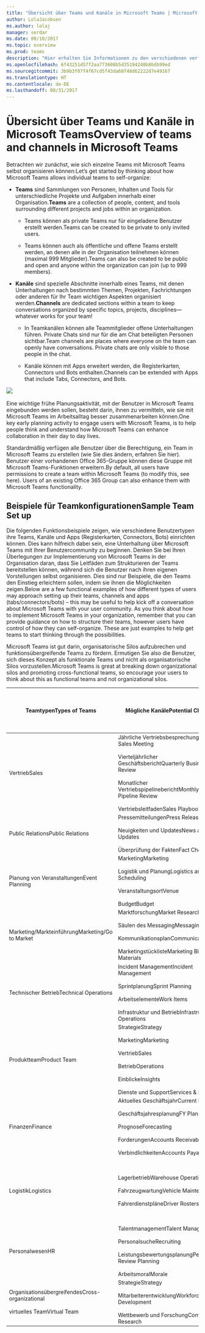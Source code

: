 ```yaml
---
title: "Übersicht über Teams und Kanäle in Microsoft Teams | Microsoft-Support"
author: LolaJacobsen
ms.author: lolaj
manager: serdar
ms.date: 08/10/2017
ms.topic: overview
ms.prod: teams
description: "Hier erhalten Sie Informationen zu den verschiedenen verfügbaren Teams, Kanälen und Apps für die verschiedensten Anforderungen wie zum Beispiel Finanzen, Planung von Veranstaltungen, Vertrieb und vieles mehr."
ms.openlocfilehash: 6f43251d57f2aa773608b5d35194240b8bdb99ed
ms.sourcegitcommit: 3b9b3f07f4f67cd5f43da68f48d62222d7e49167
ms.translationtype: HT
ms.contentlocale: de-DE
ms.lasthandoff: 08/31/2017
---
```

<a name="overview-of-teams-and-channels-in-microsoft-teams"></a><span data-ttu-id="7fd82-103">Übersicht über Teams und Kanäle in Microsoft Teams</span><span class="sxs-lookup"><span data-stu-id="7fd82-103">Overview of teams and channels in Microsoft Teams</span></span>
=================================================

<span data-ttu-id="7fd82-104">Betrachten wir zunächst, wie sich einzelne Teams mit Microsoft Teams selbst organisieren können:</span><span class="sxs-lookup"><span data-stu-id="7fd82-104">Let’s get started by thinking about how Microsoft Teams allows individual teams to self-organize:</span></span>

-   <span data-ttu-id="7fd82-105">**Teams** sind Sammlungen von Personen, Inhalten und Tools für unterschiedliche Projekte und Aufgaben innerhalb einer Organisation.</span><span class="sxs-lookup"><span data-stu-id="7fd82-105">**Teams** are a collection of people, content, and tools surrounding different projects and jobs within an organization.</span></span>

    -   <span data-ttu-id="7fd82-106">Teams können als private Teams nur für eingeladene Benutzer erstellt werden.</span><span class="sxs-lookup"><span data-stu-id="7fd82-106">Teams can be created to be private to only invited users.</span></span>

    -   <span data-ttu-id="7fd82-107">Teams können auch als öffentliche und offene Teams erstellt werden, an denen alle in der Organisation teilnehmen können (maximal 999 Mitglieder).</span><span class="sxs-lookup"><span data-stu-id="7fd82-107">Teams can also be created to be public and open and anyone within the organization can join (up to 999 members).</span></span>

-   <span data-ttu-id="7fd82-108">**Kanäle** sind spezielle Abschnitte innerhalb eines Teams, mit denen Unterhaltungen nach bestimmten Themen, Projekten, Fachrichtungen oder anderen für Ihr Team wichtigen Aspekten organisiert werden.</span><span class="sxs-lookup"><span data-stu-id="7fd82-108">**Channels** are dedicated sections within a team to keep conversations organized by specific topics, projects, disciplines—whatever works for your team!</span></span>

    -   <span data-ttu-id="7fd82-p101">In Teamkanälen können alle Teammitglieder offene Unterhaltungen führen. Private Chats sind nur für die am Chat beteiligten Personen sichtbar.</span><span class="sxs-lookup"><span data-stu-id="7fd82-p101">Team channels are places where everyone on the team can openly have conversations. Private chats are only visible to those people in the chat.</span></span>

    -   <span data-ttu-id="7fd82-111">Kanäle können mit Apps erweitert werden, die Registerkarten, Connectors und Bots enthalten.</span><span class="sxs-lookup"><span data-stu-id="7fd82-111">Channels can be extended with Apps that include Tabs, Connectors, and Bots.</span></span>

![](media/Overview_of_teams_and_channels_in_Microsoft_Teams_image1.png)

<span data-ttu-id="7fd82-112">Eine wichtige frühe Planungsaktivität, mit der Benutzer in Microsoft Teams eingebunden werden sollen, besteht darin, ihnen zu vermitteln, wie sie mit Microsoft Teams im Arbeitsalltag besser zusammenarbeiten können.</span><span class="sxs-lookup"><span data-stu-id="7fd82-112">One key early planning activity to engage users with Microsoft Teams, is to help people think and understand how Microsoft Teams can enhance collaboration in their day to day lives.</span></span>

<span data-ttu-id="7fd82-p102">Standardmäßig verfügen alle Benutzer über die Berechtigung, ein Team in Microsoft Teams zu erstellen (wie Sie dies ändern, erfahren Sie hier). Benutzer einer vorhandenen Office 365-Gruppe können diese Gruppe mit Microsoft Teams-Funktionen erweitern.</span><span class="sxs-lookup"><span data-stu-id="7fd82-p102">By default, all users have permissions to create a team within Microsoft Teams (to modify this, see here). Users of an existing Office 365 Group can also enhance them with Microsoft Teams functionality.</span></span>

<a name="sample-team-set-up"></a><span data-ttu-id="7fd82-115">Beispiele für Teamkonfigurationen</span><span class="sxs-lookup"><span data-stu-id="7fd82-115">Sample Team Set up</span></span>
------------------

<span data-ttu-id="7fd82-p103">Die folgenden Funktionsbeispiele zeigen, wie verschiedene Benutzertypen ihre Teams, Kanäle und Apps (Registerkarten, Connectors, Bots) einrichten können. Dies kann hilfreich dabei sein, eine Unterhaltung über Microsoft Teams mit Ihrer Benutzercommunity zu beginnen. Denken Sie bei Ihren Überlegungen zur Implementierung von Microsoft Teams in der Organisation daran, dass Sie Leitfäden zum Strukturieren der Teams bereitstellen können, während sich die Benutzer nach ihren eigenen Vorstellungen selbst organisieren. Dies sind nur Beispiele, die den Teams den Einstieg erleichtern sollen, indem sie ihnen die Möglichkeiten zeigen.</span><span class="sxs-lookup"><span data-stu-id="7fd82-p103">Below are a few functional examples of how different types of users may approach setting up their teams, channels and apps (tabs/connectors/bots) – this may be useful to help kick off a conversation about Microsoft Teams with your user community. As you think about how to implement Microsoft Teams in your organization, remember that you can provide guidance on how to structure their teams, however users have control of how they can self-organize. These are just examples to help get teams to start thinking through the possibilities.</span></span>

<span data-ttu-id="7fd82-119">Microsoft Teams ist gut darin, organisatorische Silos aufzubrechen und funktionsübergreifende Teams zu fördern. Ermutigen Sie also die Benutzer, sich dieses Konzept als funktionale Teams und nicht als organisatorische Silos vorzustellen.</span><span class="sxs-lookup"><span data-stu-id="7fd82-119">Microsoft Teams is great at breaking down organizational silos and promoting cross-functional teams, so encourage your users to think about this as functional teams and not organizational silos.</span></span>


|<span data-ttu-id="7fd82-120">Teamtypen</span><span class="sxs-lookup"><span data-stu-id="7fd82-120">Types of Teams</span></span>  |<span data-ttu-id="7fd82-121">Mögliche Kanäle</span><span class="sxs-lookup"><span data-stu-id="7fd82-121">Potential Channels</span></span>  |<span data-ttu-id="7fd82-122">Apps (Registerkarten![](media/Overview_of_teams_and_channels_in_Microsoft_Teams_image2.png)/Connectors![](media/Overview_of_teams_and_channels_in_Microsoft_Teams_image3.png)/Bots![](media/Overview_of_teams_and_channels_in_Microsoft_Teams_image4.png))</span><span class="sxs-lookup"><span data-stu-id="7fd82-122">Apps (Tabs ![](media/Overview_of_teams_and_channels_in_Microsoft_Teams_image2.png)/Connectors ![](media/Overview_of_teams_and_channels_in_Microsoft_Teams_image3.png)/Bots ![](media/Overview_of_teams_and_channels_in_Microsoft_Teams_image4.png))</span></span>  |
|---------|---------|---------|
|<span data-ttu-id="7fd82-123">Vertrieb</span><span class="sxs-lookup"><span data-stu-id="7fd82-123">Sales</span></span>     |<span data-ttu-id="7fd82-124">Jährliche Vertriebsbesprechung</span><span class="sxs-lookup"><span data-stu-id="7fd82-124">Annual Sales Meeting</span></span><br></br> <span data-ttu-id="7fd82-125">Vierteljährlicher Geschäftsbericht</span><span class="sxs-lookup"><span data-stu-id="7fd82-125">Quarterly Business Review</span></span><br></br> <span data-ttu-id="7fd82-126">Monatlicher Vertriebspipelinebericht</span><span class="sxs-lookup"><span data-stu-id="7fd82-126">Monthly Sales Pipeline Review</span></span><br></br> <span data-ttu-id="7fd82-127">Vertriebsleitfaden</span><span class="sxs-lookup"><span data-stu-id="7fd82-127">Sales Playbook</span></span> |<span data-ttu-id="7fd82-128">Power BI</span><span class="sxs-lookup"><span data-stu-id="7fd82-128">Power BI</span></span><br></br><span data-ttu-id="7fd82-129">Trello</span><span class="sxs-lookup"><span data-stu-id="7fd82-129">Trello</span></span><br></br><span data-ttu-id="7fd82-130">CRM</span><span class="sxs-lookup"><span data-stu-id="7fd82-130">CRM</span></span><br></br><span data-ttu-id="7fd82-131">Zusammenfassungsbot</span><span class="sxs-lookup"><span data-stu-id="7fd82-131">Summarize Bot</span></span>         |
|<span data-ttu-id="7fd82-132">Public Relations</span><span class="sxs-lookup"><span data-stu-id="7fd82-132">Public Relations</span></span>     |<span data-ttu-id="7fd82-133">Pressemitteilungen</span><span class="sxs-lookup"><span data-stu-id="7fd82-133">Press Releases</span></span><br></br><span data-ttu-id="7fd82-134">Neuigkeiten und Updates</span><span class="sxs-lookup"><span data-stu-id="7fd82-134">News and Updates</span></span><br></br><span data-ttu-id="7fd82-135">Überprüfung der Fakten</span><span class="sxs-lookup"><span data-stu-id="7fd82-135">Fact Checking</span></span>         |<span data-ttu-id="7fd82-136">RSS-Feed</span><span class="sxs-lookup"><span data-stu-id="7fd82-136">RSS Feed</span></span><br></br><span data-ttu-id="7fd82-137">Twitter</span><span class="sxs-lookup"><span data-stu-id="7fd82-137">Twitter</span></span>         |
|<span data-ttu-id="7fd82-138">Planung von Veranstaltungen</span><span class="sxs-lookup"><span data-stu-id="7fd82-138">Event Planning</span></span>     |<span data-ttu-id="7fd82-139">Marketing</span><span class="sxs-lookup"><span data-stu-id="7fd82-139">Marketing</span></span><br></br><span data-ttu-id="7fd82-140">Logistik und Planung</span><span class="sxs-lookup"><span data-stu-id="7fd82-140">Logistics and Scheduling</span></span><br></br><span data-ttu-id="7fd82-141">Veranstaltungsort</span><span class="sxs-lookup"><span data-stu-id="7fd82-141">Venue</span></span><br></br><span data-ttu-id="7fd82-142">Budget</span><span class="sxs-lookup"><span data-stu-id="7fd82-142">Budget</span></span>         |<span data-ttu-id="7fd82-143">Twitter</span><span class="sxs-lookup"><span data-stu-id="7fd82-143">Twitter</span></span><br></br><span data-ttu-id="7fd82-144">Facebook</span><span class="sxs-lookup"><span data-stu-id="7fd82-144">Facebook</span></span><br></br><span data-ttu-id="7fd82-145">Planner</span><span class="sxs-lookup"><span data-stu-id="7fd82-145">Planner</span></span><br></br><span data-ttu-id="7fd82-146">PDF</span><span class="sxs-lookup"><span data-stu-id="7fd82-146">PDF</span></span>         |
|<span data-ttu-id="7fd82-147">Marketing/Markteinführung</span><span class="sxs-lookup"><span data-stu-id="7fd82-147">Marketing/Go to Market</span></span>   |<span data-ttu-id="7fd82-148">Marktforschung</span><span class="sxs-lookup"><span data-stu-id="7fd82-148">Market Research</span></span><br></br><span data-ttu-id="7fd82-149">Säulen des Messaging</span><span class="sxs-lookup"><span data-stu-id="7fd82-149">Messaging Pillars</span></span><br></br><span data-ttu-id="7fd82-150">Kommunikationsplan</span><span class="sxs-lookup"><span data-stu-id="7fd82-150">Communications Plan</span></span><br></br><span data-ttu-id="7fd82-151">Marketingstückliste</span><span class="sxs-lookup"><span data-stu-id="7fd82-151">Marketing Bill of Materials</span></span>        |<span data-ttu-id="7fd82-152">YouTube</span><span class="sxs-lookup"><span data-stu-id="7fd82-152">YouTube</span></span><br></br><span data-ttu-id="7fd82-153">Microsoft Stream</span><span class="sxs-lookup"><span data-stu-id="7fd82-153">Microsoft Stream</span></span><br></br><span data-ttu-id="7fd82-154">Twitter</span><span class="sxs-lookup"><span data-stu-id="7fd82-154">Twitter</span></span><br></br><span data-ttu-id="7fd82-155">MailChimp</span><span class="sxs-lookup"><span data-stu-id="7fd82-155">MailChimp</span></span>         |
|<span data-ttu-id="7fd82-156">Technischer Betrieb</span><span class="sxs-lookup"><span data-stu-id="7fd82-156">Technical Operations</span></span>    |<span data-ttu-id="7fd82-157">Incident Management</span><span class="sxs-lookup"><span data-stu-id="7fd82-157">Incident Management</span></span><br></br><span data-ttu-id="7fd82-158">Sprintplanung</span><span class="sxs-lookup"><span data-stu-id="7fd82-158">Sprint Planning</span></span><br></br><span data-ttu-id="7fd82-159">Arbeitselemente</span><span class="sxs-lookup"><span data-stu-id="7fd82-159">Work Items</span></span><br></br><span data-ttu-id="7fd82-160">Infrastruktur und Betrieb</span><span class="sxs-lookup"><span data-stu-id="7fd82-160">Infrastructure and Operations</span></span>         |<span data-ttu-id="7fd82-161">Team Services</span><span class="sxs-lookup"><span data-stu-id="7fd82-161">Team Services</span></span><br></br><span data-ttu-id="7fd82-162">Jira</span><span class="sxs-lookup"><span data-stu-id="7fd82-162">Jira</span></span><br></br><span data-ttu-id="7fd82-163">AzureBot</span><span class="sxs-lookup"><span data-stu-id="7fd82-163">AzureBot</span></span>         |
|<span data-ttu-id="7fd82-164">Produktteam</span><span class="sxs-lookup"><span data-stu-id="7fd82-164">Product Team</span></span>      |<span data-ttu-id="7fd82-165">Strategie</span><span class="sxs-lookup"><span data-stu-id="7fd82-165">Strategy</span></span><br></br><span data-ttu-id="7fd82-166">Marketing</span><span class="sxs-lookup"><span data-stu-id="7fd82-166">Marketing</span></span><br></br><span data-ttu-id="7fd82-167">Vertrieb</span><span class="sxs-lookup"><span data-stu-id="7fd82-167">Sales</span></span><br></br><span data-ttu-id="7fd82-168">Betrieb</span><span class="sxs-lookup"><span data-stu-id="7fd82-168">Operations</span></span><br></br><span data-ttu-id="7fd82-169">Einblicke</span><span class="sxs-lookup"><span data-stu-id="7fd82-169">Insights</span></span><br></br><span data-ttu-id="7fd82-170">Dienste und Support</span><span class="sxs-lookup"><span data-stu-id="7fd82-170">Services & Support</span></span>         |<span data-ttu-id="7fd82-171">Power BI</span><span class="sxs-lookup"><span data-stu-id="7fd82-171">Power BI</span></span><br></br><span data-ttu-id="7fd82-172">Team Services</span><span class="sxs-lookup"><span data-stu-id="7fd82-172">Team Services</span></span>         |
|<span data-ttu-id="7fd82-173">Finanzen</span><span class="sxs-lookup"><span data-stu-id="7fd82-173">Finance</span></span>    |<span data-ttu-id="7fd82-174">Aktuelles Geschäftsjahr</span><span class="sxs-lookup"><span data-stu-id="7fd82-174">Current Fiscal</span></span><br></br><span data-ttu-id="7fd82-175">Geschäftsjahresplanung</span><span class="sxs-lookup"><span data-stu-id="7fd82-175">FY Planning</span></span><br></br><span data-ttu-id="7fd82-176">Prognose</span><span class="sxs-lookup"><span data-stu-id="7fd82-176">Forecasting</span></span><br></br><span data-ttu-id="7fd82-177">Forderungen</span><span class="sxs-lookup"><span data-stu-id="7fd82-177">Accounts Receivable</span></span><br></br><span data-ttu-id="7fd82-178">Verbindlichkeiten</span><span class="sxs-lookup"><span data-stu-id="7fd82-178">Accounts Payable</span></span>         |<span data-ttu-id="7fd82-179">Power BI</span><span class="sxs-lookup"><span data-stu-id="7fd82-179">Power BI</span></span><br></br><span data-ttu-id="7fd82-180">Google Analytics</span><span class="sxs-lookup"><span data-stu-id="7fd82-180">Google Analytics</span></span>         |
|<span data-ttu-id="7fd82-181">Logistik</span><span class="sxs-lookup"><span data-stu-id="7fd82-181">Logistics</span></span>     |<span data-ttu-id="7fd82-182">Lagerbetrieb</span><span class="sxs-lookup"><span data-stu-id="7fd82-182">Warehouse Operations</span></span><br></br><span data-ttu-id="7fd82-183">Fahrzeugwartung</span><span class="sxs-lookup"><span data-stu-id="7fd82-183">Vehicle Maintenance</span></span><br></br><span data-ttu-id="7fd82-184">Fahrerdienstpläne</span><span class="sxs-lookup"><span data-stu-id="7fd82-184">Driver Rosters</span></span>         |<span data-ttu-id="7fd82-185">Wetterdienst</span><span class="sxs-lookup"><span data-stu-id="7fd82-185">Weather Service</span></span><br></br><span data-ttu-id="7fd82-186">Verkehrsstörungen</span><span class="sxs-lookup"><span data-stu-id="7fd82-186">Travel / Road Disruptions</span></span><br></br><span data-ttu-id="7fd82-187">Planner</span><span class="sxs-lookup"><span data-stu-id="7fd82-187">Planner</span></span><br></br><span data-ttu-id="7fd82-188">Tubot</span><span class="sxs-lookup"><span data-stu-id="7fd82-188">Tubot</span></span><br></br><span data-ttu-id="7fd82-189">UPS-Bot</span><span class="sxs-lookup"><span data-stu-id="7fd82-189">UPS Bot</span></span>         |
|<span data-ttu-id="7fd82-190">Personalwesen</span><span class="sxs-lookup"><span data-stu-id="7fd82-190">HR</span></span>     |<span data-ttu-id="7fd82-191">Talentmanagement</span><span class="sxs-lookup"><span data-stu-id="7fd82-191">Talent Management</span></span><br></br><span data-ttu-id="7fd82-192">Personalsuche</span><span class="sxs-lookup"><span data-stu-id="7fd82-192">Recruiting</span></span><br></br><span data-ttu-id="7fd82-193">Leistungsbewertungsplanung</span><span class="sxs-lookup"><span data-stu-id="7fd82-193">Performance Review Planning</span></span><br></br><span data-ttu-id="7fd82-194">Arbeitsmoral</span><span class="sxs-lookup"><span data-stu-id="7fd82-194">Morale</span></span>         |<span data-ttu-id="7fd82-195">Tools für das Personalwesen</span><span class="sxs-lookup"><span data-stu-id="7fd82-195">HR Tools</span></span><br></br><span data-ttu-id="7fd82-196">Externe Websites für Stellenausschreibungen</span><span class="sxs-lookup"><span data-stu-id="7fd82-196">External Job Posting Sites</span></span><br></br><span data-ttu-id="7fd82-197">Growbot</span><span class="sxs-lookup"><span data-stu-id="7fd82-197">Growbot</span></span>         |
|<span data-ttu-id="7fd82-198">Organisationsübergreifendes</span><span class="sxs-lookup"><span data-stu-id="7fd82-198">Cross-organizational</span></span> <br></br><span data-ttu-id="7fd82-199">virtuelles Team</span><span class="sxs-lookup"><span data-stu-id="7fd82-199">Virtual Team</span></span> |<span data-ttu-id="7fd82-200">Strategie</span><span class="sxs-lookup"><span data-stu-id="7fd82-200">Strategy</span></span><br></br><span data-ttu-id="7fd82-201">Mitarbeiterentwicklung</span><span class="sxs-lookup"><span data-stu-id="7fd82-201">Workforce Development</span></span><br></br><span data-ttu-id="7fd82-202">Wettbewerb und Forschung</span><span class="sxs-lookup"><span data-stu-id="7fd82-202">Compete & Research</span></span>         |<span data-ttu-id="7fd82-203">Power BI</span><span class="sxs-lookup"><span data-stu-id="7fd82-203">Power BI</span></span><br></br><span data-ttu-id="7fd82-204">Microsoft Stream</span><span class="sxs-lookup"><span data-stu-id="7fd82-204">Microsoft Stream</span></span>         |

